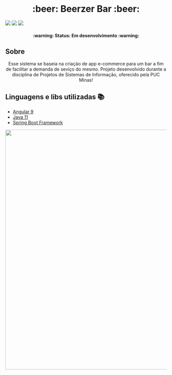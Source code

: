 <h1 align="center">:beer: Beerzer Bar :beer:</h1>

<img src="https://img.shields.io/github/issues/willianjoh/BeerzerBar-codigo-fonte"/> <img src="https://img.shields.io/github/forks/willianjoh/BeerzerBar-codigo-fonte"/> <img src="https://img.shields.io/github/stars/willianjoh/BeerzerBar-codigo-fonte"/>

<h4 align="center"> 
	:warning:  Status: Em desenvolvimento :warning:
</h4>

## Sobre
<p align="center">Esse sistema se baseia na criação de app e-commerce para um bar a fim de facilitar a demanda de seviço do mesmo. 
Projeto desenvolvido durante a disciplina de Projetos de Sistemas de Informação, oferecido pela PUC Minas!</p>

## Linguagens e libs utilizadas :books:
- [Angular 9](https://angular.io/)
- [Java 11](https://www.java.com/pt-BR/)
- [Spring Boot Framework](https://spring.io/projects/spring-boot)
<p align="center">
     <img src="https://user-images.githubusercontent.com/30939594/109735996-74d58200-7ba2-11eb-8338-319ceb74aae9.PNG" heigth="750" width="750" align="center">
</p>
